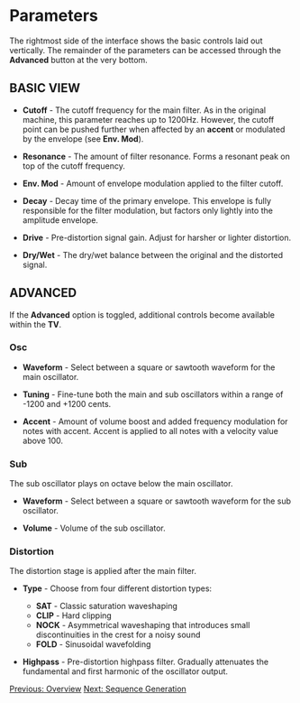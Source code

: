 # Parameters

The rightmost side of the interface shows the basic controls laid out vertically. The remainder of the parameters can be accessed through the **Advanced** button at the very bottom.

## **BASIC VIEW**

- **Cutoff** - The cutoff frequency for the main filter. As in the original machine, this parameter reaches up to 1200Hz. However, the cutoff point can be pushed further when affected by an **accent** or modulated by the envelope (see **Env. Mod**).

- **Resonance** - The amount of filter resonance. Forms a resonant peak on top of the cutoff frequency.

- **Env. Mod** - Amount of envelope modulation applied to the filter cutoff. 

- **Decay** - Decay time of the primary envelope. This envelope is fully responsible for the filter modulation, but factors only lightly into the amplitude envelope.

- **Drive** - Pre-distortion signal gain. Adjust for harsher or lighter distortion.

- **Dry/Wet** - The dry/wet balance between the original and the distorted signal.

## **ADVANCED**

If the **Advanced** option is toggled, additional controls become available within the **TV**.

### **Osc**

- **Waveform** - Select between a square or sawtooth waveform for the main oscillator.

- **Tuning** - Fine-tune both the main and sub oscillators within a range of -1200 and +1200 cents.

- **Accent** - Amount of volume boost and added frequency modulation for notes with accent. Accent is applied to all notes with a velocity value above 100.

### **Sub**

The sub oscillator plays on octave below the main oscillator.

- **Waveform** - Select between a square or sawtooth waveform for the sub oscillator.

- **Volume** - Volume of the sub oscillator.

### **Distortion**

The distortion stage is applied after the main filter.

- **Type** - Choose from four different distortion types:
    - **SAT** - Classic saturation waveshaping
    - **CLIP** - Hard clipping
    - **NOCK** - Asymmetrical waveshaping that introduces small discontinuities in the crest for a noisy sound
    - **FOLD** - Sinusoidal wavefolding

- **Highpass** - Pre-distortion highpass filter. Gradually attenuates the fundamental and first harmonic of the oscillator output.

[Previous: Overview](overview)
[Next: Sequence Generation](sequence-generation)

